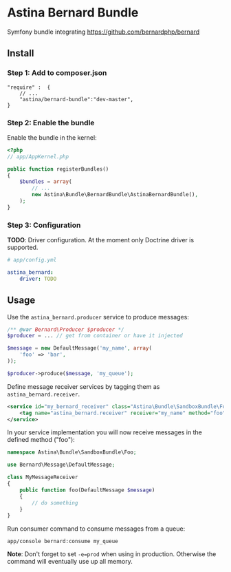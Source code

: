 Astina Bernard Bundle
=====================

Symfony bundle integrating https://github.com/bernardphp/bernard

## Install

### Step 1: Add to composer.json

```
"require" :  {
    // ...
    "astina/bernard-bundle":"dev-master",
}
```

### Step 2: Enable the bundle

Enable the bundle in the kernel:

``` php
<?php
// app/AppKernel.php

public function registerBundles()
{
    $bundles = array(
        // ...
        new Astina\Bundle\BernardBundle\AstinaBernardBundle(),
    );
}
```

### Step 3: Configuration

**TODO**: Driver configuration. At the moment only Doctrine driver is supported.

```yaml
# app/config.yml

astina_bernard:
    driver: TODO
```

## Usage

Use the `astina_bernard.producer` service to produce messages:

```php
/** @var Bernard\Producer $producer */
$producer = ... // get from container or have it injected

$message = new DefaultMessage('my_name', array(
    'foo' => 'bar',
));

$producer->produce($message, 'my_queue');
```

Define message receiver services by tagging them as `astina_bernard.receiver`.

```xml
<service id="my_bernard_receiver" class="Astina\Bundle\SandboxBundle\Foo\MyMessageReceiver">
    <tag name="astina_bernard.receiver" receiver="my_name" method="foo" />
</service>
```

In your service implementation you will now receive messages in the defined method ("foo"):

```php
namespace Astina\Bundle\SandboxBundle\Foo;

use Bernard\Message\DefaultMessage;

class MyMessageReceiver
{
    public function foo(DefaultMessage $message)
    {
        // do something
    }
}
``` 

Run consumer command to consume messages from a queue:

`app/console bernard:consume my_queue`

**Note**: Don't forget to set `-e=prod` when using in production. Otherwise the command will eventually use up all memory.

